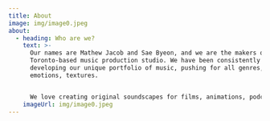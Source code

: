 ```yaml
---
title: About
image: img/image0.jpeg
about:
  - heading: Who are we?
    text: >-
      Our names are Mathew Jacob and Sae Byeon, and we are the makers of SKOA, a
      Toronto-based music production studio. We have been consistently
      developing our unique portfolio of music, pushing for all genres,
      emotions, textures. 


      We love creating original soundscapes for films, animations, podcasts and other medias to bring the right atmosphere for your contents. Let us know what you have in mind - we will help you tell your stories. 
    imageUrl: img/image0.jpeg
---
```

